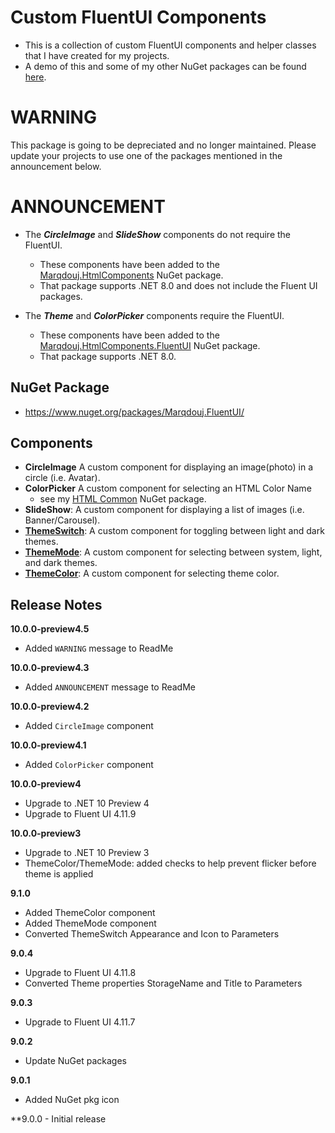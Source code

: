 # Custom FluentUI Components
- This is a collection of custom FluentUI components and helper classes that I have created for my projects. 
- A demo of this and some of my other NuGet packages can be found [here](https://github.com/marqdouj/BlazorSandbox/).

# WARNING
This package is going to be depreciated and no longer maintained. 
Please update your projects to use one of the packages mentioned in the announcement below.

# ANNOUNCEMENT
- The ***CircleImage*** and ***SlideShow*** components do not require the FluentUI. 
  - These components have been added to the [Marqdouj.HtmlComponents](https://www.nuget.org/packages/Marqdouj.HtmlComponents/) NuGet package.
  - That package supports .NET 8.0 and does not include the Fluent UI packages.

- The ***Theme*** and ***ColorPicker*** components require the FluentUI. 
  - These components have been added to the [Marqdouj.HtmlComponents.FluentUI](https://www.nuget.org/packages/Marqdouj.HtmlComponents.FluentUI/) NuGet package.
  - That package supports .NET 8.0.


## NuGet Package
- https://www.nuget.org/packages/Marqdouj.FluentUI/

## Components
- **CircleImage** A custom component for displaying an image(photo) in a circle (i.e. Avatar).
- **ColorPicker** A custom component for selecting an HTML Color Name
  - see my [HTML Common](https://github.com/marqdouj/HTMLCommon) NuGet package.
- **SlideShow**: A custom component for displaying a list of images (i.e. Banner/Carousel).
- [**ThemeSwitch**](https://www.fluentui-blazor.net/DesignTheme): A custom component for toggling between light and dark themes.
- [**ThemeMode**](https://www.fluentui-blazor.net/DesignTheme): A custom component for selecting between system, light, and dark themes.
- [**ThemeColor**](https://www.fluentui-blazor.net/DesignTheme): A custom component for selecting theme color.

## Release Notes
**10.0.0-preview4.5**
- Added `WARNING` message to ReadMe

**10.0.0-preview4.3**
- Added `ANNOUNCEMENT` message to ReadMe

**10.0.0-preview4.2**
- Added `CircleImage` component

**10.0.0-preview4.1**
- Added `ColorPicker` component

**10.0.0-preview4**
- Upgrade to .NET 10 Preview 4
- Upgrade to Fluent UI 4.11.9

**10.0.0-preview3**
- Upgrade to .NET 10 Preview 3
- ThemeColor/ThemeMode: added checks to help prevent flicker before theme is applied

**9.1.0**
- Added ThemeColor component
- Added ThemeMode component
- Converted ThemeSwitch Appearance and Icon to Parameters

**9.0.4**
- Upgrade to Fluent UI 4.11.8
- Converted Theme properties StorageName and Title to Parameters

**9.0.3**
- Upgrade to Fluent UI 4.11.7

**9.0.2**
- Update NuGet packages

**9.0.1**
- Added NuGet pkg icon

**9.0.0 - Initial release
